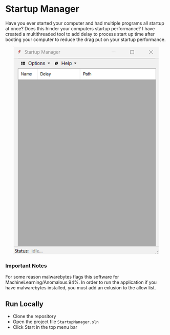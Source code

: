 # Startup Manager

Have you ever started your computer and had multiple programs all startup at once? Does this hinder your computers startup performance? I have created a multithreaded tool to add delay to process start up time after booting your computer to reduce the drag put on your startup performance.

<div align="center"><img src="/content/screenshot.png"></div>

### Important Notes
For some reason malwarebytes flags this software for MachineLearning/Anomalous.94%. In order to run the application if you have malwarebytes installed, you must add an exlusion to the allow list.

## Run Locally

* Clone the repository 
* Open the project file ```StartupManager.sln```
* Click Start in the top menu bar
